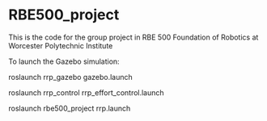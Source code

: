 # RBE500_project
This is the code for the group project in RBE 500 Foundation of  Robotics at Worcester Polytechnic Institute

To launch the Gazebo simulation:

roslaunch rrp_gazebo gazebo.launch

roslaunch rrp_control rrp_effort_control.launch

roslaunch rbe500_project rrp.launch
